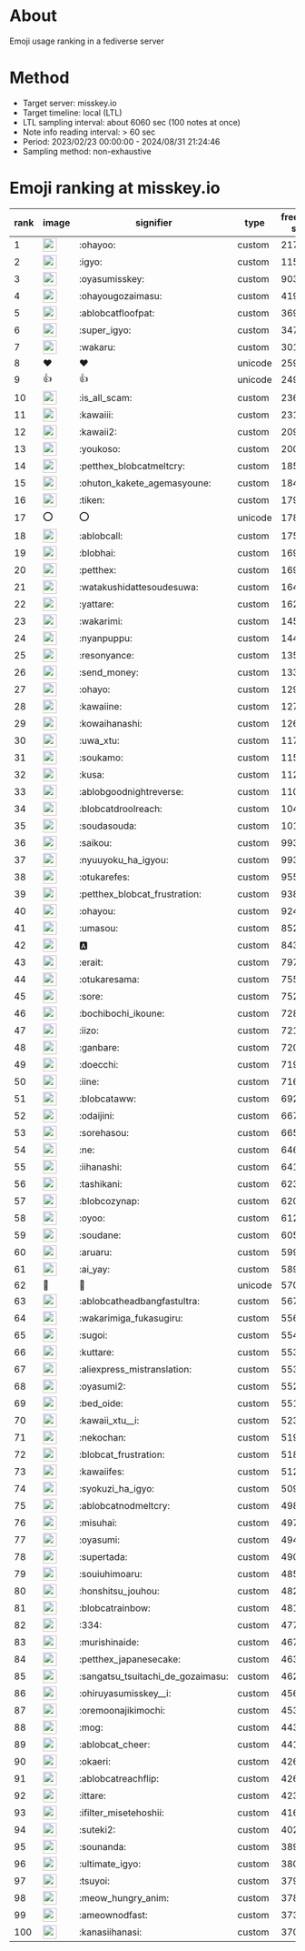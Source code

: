 # About
Emoji usage ranking in a fediverse server

# Method
- Target server: misskey.io
- Target timeline: local (LTL)
- LTL sampling interval: about 6060 sec (100 notes at once)
- Note info reading interval: > 60 sec
- Period: 2023/02/23 00:00:00 - 2024/08/31 21:24:46 
- Sampling method: non-exhaustive

# Emoji ranking at misskey.io

|rank|image|signifier|type|frequency score|
|----|----|----|----|----|
|1|<img height="24" src="https://misskey.io/emoji/ohayoo.webp">|:ohayoo:|custom|217121|
|2|<img height="24" src="https://misskey.io/emoji/igyo.webp">|:igyo:|custom|115526|
|3|<img height="24" src="https://misskey.io/emoji/oyasumisskey.webp">|:oyasumisskey:|custom|90353|
|4|<img height="24" src="https://misskey.io/emoji/ohayougozaimasu.webp">|:ohayougozaimasu:|custom|41966|
|5|<img height="24" src="https://misskey.io/emoji/ablobcatfloofpat.webp">|:ablobcatfloofpat:|custom|36923|
|6|<img height="24" src="https://misskey.io/emoji/super_igyo.webp">|:super_igyo:|custom|34757|
|7|<img height="24" src="https://misskey.io/emoji/wakaru.webp">|:wakaru:|custom|30144|
|8|❤|❤|unicode|25923|
|9|👍|👍|unicode|24944|
|10|<img height="24" src="https://misskey.io/emoji/is_all_scam.webp">|:is_all_scam:|custom|23603|
|11|<img height="24" src="https://misskey.io/emoji/kawaiii.webp">|:kawaiii:|custom|23196|
|12|<img height="24" src="https://misskey.io/emoji/kawaii2.webp">|:kawaii2:|custom|20967|
|13|<img height="24" src="https://misskey.io/emoji/youkoso.webp">|:youkoso:|custom|20079|
|14|<img height="24" src="https://misskey.io/emoji/petthex_blobcatmeltcry.webp">|:petthex_blobcatmeltcry:|custom|18511|
|15|<img height="24" src="https://misskey.io/emoji/ohuton_kakete_agemasyoune.webp">|:ohuton_kakete_agemasyoune:|custom|18415|
|16|<img height="24" src="https://misskey.io/emoji/tiken.webp">|:tiken:|custom|17926|
|17|⭕|⭕|unicode|17858|
|18|<img height="24" src="https://misskey.io/emoji/ablobcall.webp">|:ablobcall:|custom|17576|
|19|<img height="24" src="https://misskey.io/emoji/blobhai.webp">|:blobhai:|custom|16994|
|20|<img height="24" src="https://misskey.io/emoji/petthex.webp">|:petthex:|custom|16930|
|21|<img height="24" src="https://misskey.io/emoji/watakushidattesoudesuwa.webp">|:watakushidattesoudesuwa:|custom|16470|
|22|<img height="24" src="https://misskey.io/emoji/yattare.webp">|:yattare:|custom|16299|
|23|<img height="24" src="https://misskey.io/emoji/wakarimi.webp">|:wakarimi:|custom|14507|
|24|<img height="24" src="https://misskey.io/emoji/nyanpuppu.webp">|:nyanpuppu:|custom|14413|
|25|<img height="24" src="https://misskey.io/emoji/resonyance.webp">|:resonyance:|custom|13569|
|26|<img height="24" src="https://misskey.io/emoji/send_money.webp">|:send_money:|custom|13319|
|27|<img height="24" src="https://misskey.io/emoji/ohayo.webp">|:ohayo:|custom|12931|
|28|<img height="24" src="https://misskey.io/emoji/kawaiine.webp">|:kawaiine:|custom|12729|
|29|<img height="24" src="https://misskey.io/emoji/kowaihanashi.webp">|:kowaihanashi:|custom|12695|
|30|<img height="24" src="https://misskey.io/emoji/uwa_xtu.webp">|:uwa_xtu:|custom|11721|
|31|<img height="24" src="https://misskey.io/emoji/soukamo.webp">|:soukamo:|custom|11545|
|32|<img height="24" src="https://misskey.io/emoji/kusa.webp">|:kusa:|custom|11251|
|33|<img height="24" src="https://misskey.io/emoji/ablobgoodnightreverse.webp">|:ablobgoodnightreverse:|custom|11009|
|34|<img height="24" src="https://misskey.io/emoji/blobcatdroolreach.webp">|:blobcatdroolreach:|custom|10438|
|35|<img height="24" src="https://misskey.io/emoji/soudasouda.webp">|:soudasouda:|custom|10139|
|36|<img height="24" src="https://misskey.io/emoji/saikou.webp">|:saikou:|custom|9933|
|37|<img height="24" src="https://misskey.io/emoji/nyuuyoku_ha_igyou.webp">|:nyuuyoku_ha_igyou:|custom|9931|
|38|<img height="24" src="https://misskey.io/emoji/otukarefes.webp">|:otukarefes:|custom|9555|
|39|<img height="24" src="https://misskey.io/emoji/petthex_blobcat_frustration.webp">|:petthex_blobcat_frustration:|custom|9387|
|40|<img height="24" src="https://misskey.io/emoji/ohayou.webp">|:ohayou:|custom|9243|
|41|<img height="24" src="https://misskey.io/emoji/umasou.webp">|:umasou:|custom|8523|
|42|<img height="24" src="https://misskey.io/emoji/a.webp">|:a:|custom|8438|
|43|<img height="24" src="https://misskey.io/emoji/erait.webp">|:erait:|custom|7970|
|44|<img height="24" src="https://misskey.io/emoji/otukaresama.webp">|:otukaresama:|custom|7555|
|45|<img height="24" src="https://misskey.io/emoji/sore.webp">|:sore:|custom|7529|
|46|<img height="24" src="https://misskey.io/emoji/bochibochi_ikoune.webp">|:bochibochi_ikoune:|custom|7283|
|47|<img height="24" src="https://misskey.io/emoji/iizo.webp">|:iizo:|custom|7214|
|48|<img height="24" src="https://misskey.io/emoji/ganbare.webp">|:ganbare:|custom|7209|
|49|<img height="24" src="https://misskey.io/emoji/doecchi.webp">|:doecchi:|custom|7192|
|50|<img height="24" src="https://misskey.io/emoji/iine.webp">|:iine:|custom|7168|
|51|<img height="24" src="https://misskey.io/emoji/blobcataww.webp">|:blobcataww:|custom|6926|
|52|<img height="24" src="https://misskey.io/emoji/odaijini.webp">|:odaijini:|custom|6671|
|53|<img height="24" src="https://misskey.io/emoji/sorehasou.webp">|:sorehasou:|custom|6656|
|54|<img height="24" src="https://misskey.io/emoji/ne.webp">|:ne:|custom|6467|
|55|<img height="24" src="https://misskey.io/emoji/iihanashi.webp">|:iihanashi:|custom|6410|
|56|<img height="24" src="https://misskey.io/emoji/tashikani.webp">|:tashikani:|custom|6233|
|57|<img height="24" src="https://misskey.io/emoji/blobcozynap.webp">|:blobcozynap:|custom|6208|
|58|<img height="24" src="https://misskey.io/emoji/oyoo.webp">|:oyoo:|custom|6126|
|59|<img height="24" src="https://misskey.io/emoji/soudane.webp">|:soudane:|custom|6052|
|60|<img height="24" src="https://misskey.io/emoji/aruaru.webp">|:aruaru:|custom|5991|
|61|<img height="24" src="https://misskey.io/emoji/ai_yay.webp">|:ai_yay:|custom|5891|
|62|🎉|🎉|unicode|5706|
|63|<img height="24" src="https://misskey.io/emoji/ablobcatheadbangfastultra.webp">|:ablobcatheadbangfastultra:|custom|5674|
|64|<img height="24" src="https://misskey.io/emoji/wakarimiga_fukasugiru.webp">|:wakarimiga_fukasugiru:|custom|5562|
|65|<img height="24" src="https://misskey.io/emoji/sugoi.webp">|:sugoi:|custom|5548|
|66|<img height="24" src="https://misskey.io/emoji/kuttare.webp">|:kuttare:|custom|5538|
|67|<img height="24" src="https://misskey.io/emoji/aliexpress_mistranslation.webp">|:aliexpress_mistranslation:|custom|5531|
|68|<img height="24" src="https://misskey.io/emoji/oyasumi2.webp">|:oyasumi2:|custom|5529|
|69|<img height="24" src="https://misskey.io/emoji/bed_oide.webp">|:bed_oide:|custom|5511|
|70|<img height="24" src="https://misskey.io/emoji/kawaii_xtu__i.webp">|:kawaii_xtu__i:|custom|5235|
|71|<img height="24" src="https://misskey.io/emoji/nekochan.webp">|:nekochan:|custom|5193|
|72|<img height="24" src="https://misskey.io/emoji/blobcat_frustration.webp">|:blobcat_frustration:|custom|5186|
|73|<img height="24" src="https://misskey.io/emoji/kawaiifes.webp">|:kawaiifes:|custom|5123|
|74|<img height="24" src="https://misskey.io/emoji/syokuzi_ha_igyo.webp">|:syokuzi_ha_igyo:|custom|5093|
|75|<img height="24" src="https://misskey.io/emoji/ablobcatnodmeltcry.webp">|:ablobcatnodmeltcry:|custom|4988|
|76|<img height="24" src="https://misskey.io/emoji/misuhai.webp">|:misuhai:|custom|4977|
|77|<img height="24" src="https://misskey.io/emoji/oyasumi.webp">|:oyasumi:|custom|4947|
|78|<img height="24" src="https://misskey.io/emoji/supertada.webp">|:supertada:|custom|4904|
|79|<img height="24" src="https://misskey.io/emoji/souiuhimoaru.webp">|:souiuhimoaru:|custom|4858|
|80|<img height="24" src="https://misskey.io/emoji/honshitsu_jouhou.webp">|:honshitsu_jouhou:|custom|4826|
|81|<img height="24" src="https://misskey.io/emoji/blobcatrainbow.webp">|:blobcatrainbow:|custom|4810|
|82|<img height="24" src="https://misskey.io/emoji/334.webp">|:334:|custom|4779|
|83|<img height="24" src="https://misskey.io/emoji/murishinaide.webp">|:murishinaide:|custom|4677|
|84|<img height="24" src="https://misskey.io/emoji/petthex_japanesecake.webp">|:petthex_japanesecake:|custom|4639|
|85|<img height="24" src="https://misskey.io/emoji/sangatsu_tsuitachi_de_gozaimasu.webp">|:sangatsu_tsuitachi_de_gozaimasu:|custom|4623|
|86|<img height="24" src="https://misskey.io/emoji/ohiruyasumisskey__i.webp">|:ohiruyasumisskey__i:|custom|4560|
|87|<img height="24" src="https://misskey.io/emoji/oremoonajikimochi.webp">|:oremoonajikimochi:|custom|4539|
|88|<img height="24" src="https://misskey.io/emoji/mog.webp">|:mog:|custom|4436|
|89|<img height="24" src="https://misskey.io/emoji/ablobcat_cheer.webp">|:ablobcat_cheer:|custom|4410|
|90|<img height="24" src="https://misskey.io/emoji/okaeri.webp">|:okaeri:|custom|4269|
|91|<img height="24" src="https://misskey.io/emoji/ablobcatreachflip.webp">|:ablobcatreachflip:|custom|4264|
|92|<img height="24" src="https://misskey.io/emoji/ittare.webp">|:ittare:|custom|4236|
|93|<img height="24" src="https://misskey.io/emoji/ifilter_misetehoshii.webp">|:ifilter_misetehoshii:|custom|4168|
|94|<img height="24" src="https://misskey.io/emoji/suteki2.webp">|:suteki2:|custom|4028|
|95|<img height="24" src="https://misskey.io/emoji/sounanda.webp">|:sounanda:|custom|3892|
|96|<img height="24" src="https://misskey.io/emoji/ultimate_igyo.webp">|:ultimate_igyo:|custom|3807|
|97|<img height="24" src="https://misskey.io/emoji/tsuyoi.webp">|:tsuyoi:|custom|3798|
|98|<img height="24" src="https://misskey.io/emoji/meow_hungry_anim.webp">|:meow_hungry_anim:|custom|3781|
|99|<img height="24" src="https://misskey.io/emoji/ameownodfast.webp">|:ameownodfast:|custom|3734|
|100|<img height="24" src="https://misskey.io/emoji/kanasiihanasi.webp">|:kanasiihanasi:|custom|3706|
